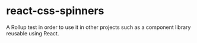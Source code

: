 # react-css-spinners
A Rollup test in order to use it in other projects such as a component library reusable using React.
